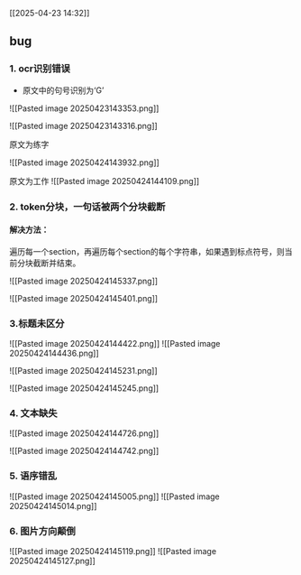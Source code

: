 [[2025-04-23 14:32]]
## bug

### 1. ocr识别错误

- 原文中的句号识别为‘G’

![[Pasted image 20250423143353.png]]
  
![[Pasted image 20250423143316.png]]

原文为练字

![[Pasted image 20250424143932.png]]


原文为工作
![[Pasted image 20250424144109.png]]


### 2. token分块，一句话被两个分块截断
#### 解决方法：
遍历每一个section，再遍历每个section的每个字符串，如果遇到标点符号，则当前分块截断并结束。

![[Pasted image 20250424145337.png]]

![[Pasted image 20250424145401.png]]
### 3.标题未区分

![[Pasted image 20250424144422.png]]
![[Pasted image 20250424144436.png]]


![[Pasted image 20250424145231.png]]


![[Pasted image 20250424145245.png]]

### 4. 文本缺失

![[Pasted image 20250424144726.png]]

![[Pasted image 20250424144742.png]]


### 5. 语序错乱
![[Pasted image 20250424145005.png]]
![[Pasted image 20250424145014.png]]


### 6. 图片方向颠倒
![[Pasted image 20250424145119.png]]
![[Pasted image 20250424145127.png]]



